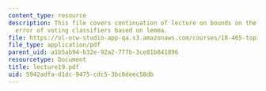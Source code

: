 ```yaml
---
content_type: resource
description: This file covers continuation of lecture on bounds on the generalization
  error of voting classifiers based on lemma.
file: https://ol-ocw-studio-app-qa.s3.amazonaws.com/courses/18-465-topics-in-statistics-statistical-learning-theory-spring-2007/5942adfad1dc9475cdc53bc0deec58db_lecture19.pdf
file_type: application/pdf
parent_uid: a1b5ab94-b32e-92a2-777b-3ce81b841896
resourcetype: Document
title: lecture19.pdf
uid: 5942adfa-d1dc-9475-cdc5-3bc0deec58db
---
```

